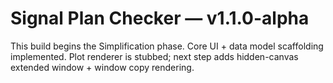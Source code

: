 # Signal Plan Checker — v1.1.0-alpha
This build begins the Simplification phase. Core UI + data model scaffolding implemented.
Plot renderer is stubbed; next step adds hidden-canvas extended window + window copy rendering.
